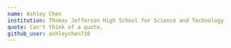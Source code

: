 ```yaml
---
name: Ashley Chen
institution: Thomas Jefferson High School for Science and Technology
quote: Can't think of a quote.
github_user: ashleychen738
---
```

